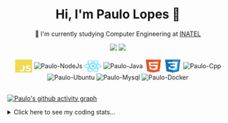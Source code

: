 <div>
  <h1 align="center" > Hi, I'm Paulo Lopes 👋 </h1>
  <p align="center" >🔭 I'm currently studying Computer Engineering at <a href="https://inatel.br/home/" target="_blank">INATEL</a>
  
  </p>
  <div align="center"> 
  <a href="https://www.instagram.com/paulotc1999/" target="_blank"><img src="https://img.shields.io/badge/-Instagram-%23E4405F?style=for-the-badge&logo=instagram&logoColor=white" target="_blank"></a>
  <a href="https://www.linkedin.com/in/paulotc1999/" target="_blank"><img src="https://img.shields.io/badge/-LinkedIn-%230077B5?style=for-the-badge&logo=linkedin&logoColor=white" target="_blank"></a> 
</div>
  
 <div style="display: inline_block" align="center"><br>
  <img align="center" alt="Paulo-Js" height="30" width="40" src="https://raw.githubusercontent.com/devicons/devicon/master/icons/javascript/javascript-plain.svg">
  <img align="center" alt="Paulo-NodeJs" height="30" width="40" src="https://cdn.jsdelivr.net/gh/devicons/devicon/icons/nodejs/nodejs-plain.svg">
  <img align="center" alt="Paulo-React" height="30" width="40" src="https://raw.githubusercontent.com/devicons/devicon/master/icons/react/react-original.svg">
  <img align="center" alt="Paulo-Java" height="30" width="40" src="https://cdn.jsdelivr.net/gh/devicons/devicon/icons/java/java-original.svg">
  <img align="center" alt="Paulo-HTML" height="30" width="40" src="https://raw.githubusercontent.com/devicons/devicon/master/icons/html5/html5-original.svg">
  <img align="center" alt="Paulo-CSS" height="30" width="40" src="https://raw.githubusercontent.com/devicons/devicon/master/icons/css3/css3-original.svg">
  <img align="center" alt="Paulo-Cpp" height="30" width="40" src="https://cdn.jsdelivr.net/gh/devicons/devicon/icons/cplusplus/cplusplus-original.svg">
  <img align="center" alt="Paulo-Ubuntu" height="30" width="40" src="https://cdn.jsdelivr.net/gh/devicons/devicon/icons/ubuntu/ubuntu-plain.svg">
  <img align="center" alt="Paulo-Mysql" height="30" width="40" src="https://cdn.jsdelivr.net/gh/devicons/devicon/icons/mysql/mysql-original.svg">
  <img align="center" alt="Paulo-Docker" height="30" width="40" src="https://cdn.jsdelivr.net/gh/devicons/devicon/icons/docker/docker-plain.svg">
  
</div>
</a>

</br>

[![Paulo's github activity graph](https://activity-graph.herokuapp.com/graph?username=paulotc1999&theme=chartreuse-dark)](https://github.com/ashutosh00710/github-readme-activity-graph)


<div>
<details>
      <summary>Click here to see my coding stats...</summary>
      
<!--START_SECTION:waka-->
![Code Time](http://img.shields.io/badge/Code%20Time-39%20hrs%2033%20mins-blue)

![Profile Views](http://img.shields.io/badge/Profile%20Views-13-blue)

![Lines of code](https://img.shields.io/badge/From%20Hello%20World%20I%27ve%20Written-506%20Thousand%20lines%20of%20code-blue)

**🐱 My GitHub Data** 

> 🏆 130 Contributions in the Year 2022
 > 
> 📦 8.5 kB Used in GitHub's Storage 
 > 
> 🚫 Not Opted to Hire
 > 
> 📜 10 Public Repositories 
 > 
> 🔑 19 Private Repositories  
 > 
**I'm an Early 🐤** 

```text
🌞 Morning    119 commits    ██████████░░░░░░░░░░░░░░░   43.12% 
🌆 Daytime    83 commits     ███████░░░░░░░░░░░░░░░░░░   30.07% 
🌃 Evening    73 commits     ██████░░░░░░░░░░░░░░░░░░░   26.45% 
🌙 Night      1 commits      ░░░░░░░░░░░░░░░░░░░░░░░░░   0.36%

```
📅 **I'm Most Productive on Tuesday** 

```text
Monday       43 commits     ████░░░░░░░░░░░░░░░░░░░░░   15.58% 
Tuesday      47 commits     ████░░░░░░░░░░░░░░░░░░░░░   17.03% 
Wednesday    38 commits     ███░░░░░░░░░░░░░░░░░░░░░░   13.77% 
Thursday     42 commits     ███░░░░░░░░░░░░░░░░░░░░░░   15.22% 
Friday       42 commits     ███░░░░░░░░░░░░░░░░░░░░░░   15.22% 
Saturday     20 commits     █░░░░░░░░░░░░░░░░░░░░░░░░   7.25% 
Sunday       44 commits     ████░░░░░░░░░░░░░░░░░░░░░   15.94%

```


📊 **This Week I Spent My Time On** 

```text
⌚︎ Time Zone: America/Sao_Paulo

💬 Programming Languages: 
Java                     3 hrs 45 mins       ███████████████████░░░░░░   77.1% 
YAML                     35 mins             ███░░░░░░░░░░░░░░░░░░░░░░   12.1% 
JavaScript               19 mins             █░░░░░░░░░░░░░░░░░░░░░░░░   6.51% 
HTML                     8 mins              ░░░░░░░░░░░░░░░░░░░░░░░░░   2.76% 
CSS                      0 secs              ░░░░░░░░░░░░░░░░░░░░░░░░░   0.33%

🔥 Editors: 
IntelliJ                 3 hrs 46 mins       ███████████████████░░░░░░   77.38% 
VS Code                  1 hr 6 mins         █████░░░░░░░░░░░░░░░░░░░░   22.62%

💻 Operating System: 
Linux                    4 hrs 43 mins       ████████████████████████░   96.91% 
Windows                  9 mins              ░░░░░░░░░░░░░░░░░░░░░░░░░   3.09%

```

**I Mostly Code in JavaScript** 

```text
JavaScript               10 repos            ██████████░░░░░░░░░░░░░░░   40.0% 
HTML                     9 repos             █████████░░░░░░░░░░░░░░░░   36.0% 
Dart                     2 repos             ██░░░░░░░░░░░░░░░░░░░░░░░   8.0% 
Dockerfile               2 repos             ██░░░░░░░░░░░░░░░░░░░░░░░   8.0% 
Java                     1 repo              █░░░░░░░░░░░░░░░░░░░░░░░░   4.0%

```



 Last Updated on 17/03/2022 12:32:43 UTC
<!--END_SECTION:waka-->


